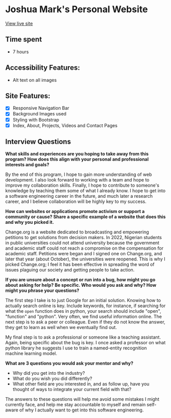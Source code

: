 # Joshua Mark's Personal Website

[View live site](https://l-iet.github.io/)

## Time spent
- 7 hours

## Accessibility Features:
- Alt text on all images

## Site Features:
- [x] Responsive Navigation Bar
- [x] Background Images used
- [x] Styling with Bootstrap
- [x] Index, About, Projects, Videos and Contact Pages

## Interview Questions
**What skills and experiences are you hoping to take away from this program? How does this align with your personal and professional interests and goals?**

By the end of this program, I hope to gain more understanding of web development. I also look forward to working with a team and hope to improve my collaboration skills. Finally, I hope to contribute to someone's knowledge by teaching them some of what I already know. I hope to get into a software engineering career in the future, and much later a research career, and I believe collaboration will be highly key to my success.


**How can websites or applications promote activism or support a community or cause? Share a specific example of a website that does this and why you picked it.**

Change.org is a website dedicated to broadcasting and empowering petitions to get solutions from decision makers. In 2022, Nigerian students in public universities could not attend university because the government and academic staff could not reach a compromise on the compensation for academic staff. Petitions were began and I signed one on Change.org, and later that year (about October), the universities were reopened. This is why I picked Change.org; I feel it has been effective in spreading the word of issues plaguing our society and getting people to take action.

**If you are unsure about a concept or run into a bug, how might you go about asking for help? Be specific. Who would you ask and why? How might you phrase your questions?**

The first step I take is to just Google for an initial solution. Knowing how to actually search online is key. Include keywords, for instance, if searching for what the `open` function does in python, your search should include "open", "function" and "python". Very often, we find useful information online.
The next step is to ask a peer or colleague. Even if they do not know the answer, they get to learn as well when we eventually find out.

My final step is to ask a professional or someone like a teaching assistant. Again, being specific about the bug is key. I once asked a professor on what python library he suggests I use to train a named-entity recognition machine learning model.

**What are 3 questions you would ask your mentor and why?**

- Why did you get into the industry?
- What do you wish you did differently?
- What other field are you interested in, and as follow up, have you thought of ways to integrate your current field with that?

The answers to these questions will help me avoid some mistakes I might currently face, and help me stay accountable to myself and remain self-aware of why I actually want to get into this software engineering.
